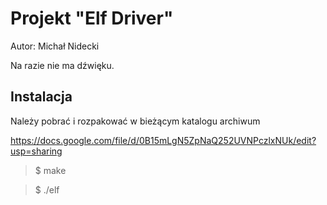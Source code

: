 # Projekt "Elf Driver"

Autor: Michał Nidecki

Na razie nie ma dźwięku.

## Instalacja

Należy pobrać i rozpakować w bieżącym katalogu archiwum

https://docs.google.com/file/d/0B15mLgN5ZpNaQ252UVNPczlxNUk/edit?usp=sharing

>$ make

>$ ./elf
